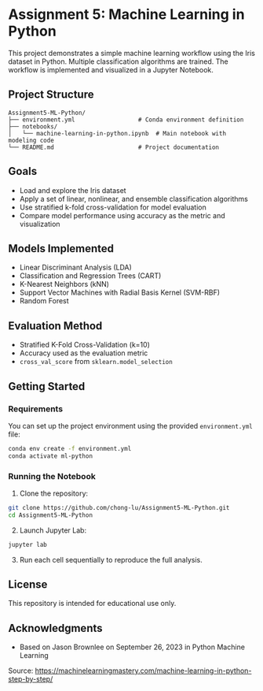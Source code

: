 # Assignment 5: Machine Learning in Python

This project demonstrates a simple machine learning workflow using the Iris dataset in Python. Multiple classification algorithms are trained. The workflow is implemented and visualized in a Jupyter Notebook.

## Project Structure

```
Assignment5-ML-Python/
├── environment.yml                  # Conda environment definition
├── notebooks/
│   └── machine-learning-in-python.ipynb  # Main notebook with modeling code
└── README.md                        # Project documentation
```

## Goals

* Load and explore the Iris dataset
* Apply a set of linear, nonlinear, and ensemble classification algorithms
* Use stratified k-fold cross-validation for model evaluation
* Compare model performance using accuracy as the metric and visualization

## Models Implemented

* Linear Discriminant Analysis (LDA)
* Classification and Regression Trees (CART)
* K-Nearest Neighbors (kNN)
* Support Vector Machines with Radial Basis Kernel (SVM-RBF)
* Random Forest

## Evaluation Method

* Stratified K-Fold Cross-Validation (k=10)
* Accuracy used as the evaluation metric
* `cross_val_score` from `sklearn.model_selection`

## Getting Started

### Requirements

You can set up the project environment using the provided `environment.yml` file:

```bash
conda env create -f environment.yml
conda activate ml-python
```
### Running the Notebook

1. Clone the repository:

```bash
git clone https://github.com/chong-lu/Assignment5-ML-Python.git
cd Assignment5-ML-Python
```

2. Launch Jupyter Lab:

```bash
jupyter lab
```

3. Run each cell sequentially to reproduce the full analysis.

## License

This repository is intended for educational use only.

## Acknowledgments

- Based on Jason Brownlee on September 26, 2023 in Python Machine Learning

Source: https://machinelearningmastery.com/machine-learning-in-python-step-by-step/
